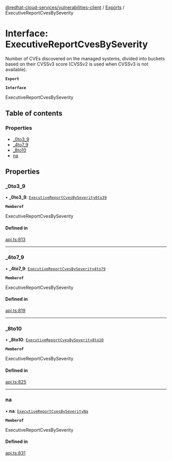 [@redhat-cloud-services/vulnerabilities-client](../README.md) / [Exports](../modules.md) / ExecutiveReportCvesBySeverity

# Interface: ExecutiveReportCvesBySeverity

Number of CVEs discovered on the managed systems, divided into buckets based on their CVSSv3 score (CVSSv2 is used when CVSSv3 is not available).

**`Export`**

**`Interface`**

ExecutiveReportCvesBySeverity

## Table of contents

### Properties

- [\_0to3\_9](ExecutiveReportCvesBySeverity.md#_0to3_9)
- [\_4to7\_9](ExecutiveReportCvesBySeverity.md#_4to7_9)
- [\_8to10](ExecutiveReportCvesBySeverity.md#_8to10)
- [na](ExecutiveReportCvesBySeverity.md#na)

## Properties

### \_0to3\_9

• **\_0to3\_9**: [`ExecutiveReportCvesBySeverity0to39`](ExecutiveReportCvesBySeverity0to39.md)

**`Memberof`**

ExecutiveReportCvesBySeverity

#### Defined in

[api.ts:813](https://github.com/RedHatInsights/javascript-clients/blob/master/packages/vulnerabilities/api.ts#L813)

___

### \_4to7\_9

• **\_4to7\_9**: [`ExecutiveReportCvesBySeverity4to79`](ExecutiveReportCvesBySeverity4to79.md)

**`Memberof`**

ExecutiveReportCvesBySeverity

#### Defined in

[api.ts:819](https://github.com/RedHatInsights/javascript-clients/blob/master/packages/vulnerabilities/api.ts#L819)

___

### \_8to10

• **\_8to10**: [`ExecutiveReportCvesBySeverity8to10`](ExecutiveReportCvesBySeverity8to10.md)

**`Memberof`**

ExecutiveReportCvesBySeverity

#### Defined in

[api.ts:825](https://github.com/RedHatInsights/javascript-clients/blob/master/packages/vulnerabilities/api.ts#L825)

___

### na

• **na**: [`ExecutiveReportCvesBySeverityNa`](ExecutiveReportCvesBySeverityNa.md)

**`Memberof`**

ExecutiveReportCvesBySeverity

#### Defined in

[api.ts:831](https://github.com/RedHatInsights/javascript-clients/blob/master/packages/vulnerabilities/api.ts#L831)
